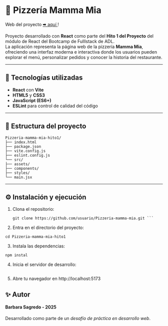 # 🍕 Pizzería Mamma Mia

Web del proyecto [🠮 aquí ](pizzeria-mamma-mia-hito1.netlify.app)!

Proyecto desarrollado con **React** como parte del **Hito 1 del Proyecto** del módulo de React del Bootcamp de Fulllstack de ADL.  
La aplicación representa la página web de la pizzería **Mamma Mia**, ofreciendo una interfaz moderna e interactiva donde los usuarios pueden explorar el menú, personalizar pedidos y conocer la historia del restaurante.

---

## 🚀 Tecnologías utilizadas

- **React** con **Vite**
- **HTML5** y **CSS3**
- **JavaScript (ES6+)**
- **ESLint** para control de calidad del código

---

## 📂 Estructura del proyecto
 ```
Pizzeria-mamma-mia-hito1/
├── index.html
├── package.json
├── vite.config.js
├── eslint.config.js
└── src/
├── assets/
├── components/
├── styles/
└── main.jsx
```

---

## ⚙️ Instalación y ejecución

1. Clona el repositorio:
   ```
   git clone https://github.com/usuario/Pizzeria-mamma-mia.git ```

2. Entra en el directorio del proyecto:

```
cd Pizzeria-mamma-mia-hito1
```

3. Instala las dependencias:

```
npm instal
```

4. Inicia el servidor de desarrollo:

```npm run dev
```
5. Abre tu navegador en http://localhost:5173


## ✨ Autor

#### Barbara Sagredo - 2025

Desarrollado como parte de un _desafío de práctica en desarrollo web_.